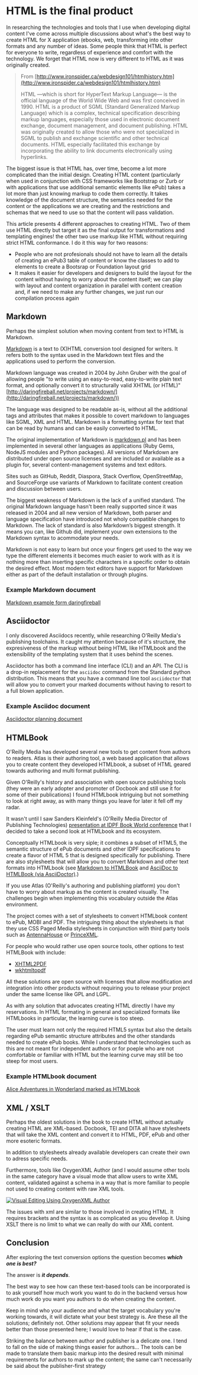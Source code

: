 # HTML is the final product

In researching the technologies and tools that I use when developing digital content I've come across multiple discussions about what's the best way to create HTML for X application (ebooks, web, transforming into other formats and any number of ideas. Some people think that HTML is perfect for everyone to write, regardless of experience and comfort with the technology.  We forget that HTML now is very different to HTML as it was originally created.

> From [http://www.ironspider.ca/webdesign101/htmlhistory.htm](http://www.ironspider.ca/webdesign101/htmlhistory.htm)
>
> HTML —which is short for HyperText Markup Language— is the official language of the World Wide Web and was first conceived in 1990. HTML is a product of SGML (Standard Generalized Markup Language) which is a complex, technical specification describing markup languages, especially those used in electronic document exchange, document management, and document publishing. HTML was originally created to allow those who were not specialized in SGML to publish and exchange scientific and other technical documents. HTML especially facilitated this exchange by incorporating the ability to link documents electronically using hyperlinks.

The biggest issue is that HTML has, over time, become a lot more complicated than the initial design. Creating HTML content (particularly when used in conjunction with CSS frameworks like Bootstrap or Zurb or with applications that use additional semantic elements like ePub) takes a lot more than just knowing markup to code them correctly. It takes knowledge of the document structure, the semantics needed for the content or the applications we are creating and the restrictions and schemas that we need to use so that the content will pass validation.

This article presents 4 different approaches to creating HTML. Two of them use HTML directly but target it as the final output for transformations and templating engines! the other two use markup like HTML without requiring strict HTML conformance. I do it this way for two reasons:

+ People who are not profesionals should not have to learn all the details of creating an ePub3 table of content or know the classes to add to elements to create a Bootsrap or Foundation layout grid
+ It makes it easier for developers and designers to build the layout for the content without having to worry about the content itself; we can play with layout and content organization in parallel with content creation and, if we need to make any further changes, we just run our compilation process again

## Markdown

Perhaps the simplest solution when moving content from text to HTML is Markdown.

[Markdown](http://daringfireball.net/projects/markdown/) is a text to (X)HTML conversion tool designed for writers. It refers both to the syntax used in the Markdown text files and the applications used to perform the conversion.

Markdown language was created in 2004 by John Gruber with the goal of allowing people "to write using an easy-to-read, easy-to-write plain text format, and optionally convert it to structurally valid XHTML (or HTML)" [http://daringfireball.net/projects/markdown/](http://daringfireball.net/projects/markdown/))

The language was designed to be readable as-is, without all the additional tags and attributes that makes it possible to covert markdown to languages like SGML, XML and HTML. Markdown is a formatting syntax for text that can be read by humans and can be easily converted to HTML.

The original implementation of Markdown is [markdown.pl](http://search.cpan.org/~sekimura/Text-Markdown-Discount-0.11/xt/MarkdownXS.pl) and has been implemented in several other languages as applications (Ruby Gems, NodeJS modules and Python packages). All versions of Markdown are distributed under open source licenses and are included or available as a plugin for, several content-management systems and text editors.

Sites such as GitHub, Reddit, Diaspora, Stack Overflow, OpenStreetMap, and SourceForge use variants of Markdown to facilitate content creation and discussion between users.

The biggest weakness of Markdown is the lack of a unified standard. The original Markdown language hasn't been really supported since it was released in 2004 and all new version of Markdown, both parser and language specification have introduced not wholy compatible changes to Markdown.  The lack of standard is also Markdown’s biggest strength. It means you can, like Github did, implement  your own extensions to the Markdown syntax to acommodate your needs.

Markdown is not easy to learn but once your fingers get used to the way we type the different elements it becomes much easier to work with as it is nothing more than inserting specific characters in a specific order to obtain the desired effect. Most modern text editors have support for Markdown either as part of the default installation or through plugins.

### Example Markdown document

[Markdown example form daringfireball](http://daringfireball.net/projects/markdown/index.text)

## Asciidoctor

I only discovered Asciidocs recently, while researching O'Reilly Media's publishing toolchains. It caught my attention because of it's structure, the expresiveness of the markup without being HTML like HTMLbook and the extensibility of the templating system that it uses behind the scenes.

Asciidoctor has both a command line interface (CLI) and an API. The CLI is a drop-in replacement for the <code>asciidoc</code> command from the Standard python distribution. This means that you have a command line tool <code>asciidoctor</code> that will allow you to convert your marked documents without having to resort to a full blown application.


### Example Asciidoc document

[Asciidoctor planning document](https://raw.githubusercontent.com/asciidoctor/asciidoctor-documentation/master/infrastructure-goals-planning.adoc)

## HTMLBook

O'Reilly Media has developed several new tools to get content from authors to readers. Atlas is their authoring tool, a web based application that allows you to create content they developed HTMLbook, a subset of HTML geared towards authoring and multi format publishing.

Given O'Reilly's history and association with open source publishing tools (they were an early adopter and promoter of Docbook and still use it for some of their publications) I found HTMLbook intriguing but not something to look at right away, as with many things you leave for later it fell off my radar.

It wasn't until I saw Sanders Kleinfeld's (O'Reilly Media Director of Publishing Technologies)  [presentation at IDPF Book World conference](http://www.slideshare.net/sanderskleinfeld/open-source-forpubsslideshare) that I decided to take a second look at HTMLbook and its ecosystem.

Conceptually HTMLbook is very siple; it combines a subset of HTML5, the semantic structure of ePub documents and other IDPF specifications to create a flavor of HTML 5 that is designed specifically for publishing. There are also stylesheets that will allow you to convert Markdown and other text formats into HTMLbook (see [Markdown to HTMLBook](https://github.com/oreillymedia/htmlbook.js) and  [AsciiDoc to HTMLBook (via AsciiDoctor)](https://github.com/oreillymedia/asciidoctor-htmlbook/).)

If you use Atlas (O'Reilly's authoring and publishing platform) you don't have to worry about markup as the content is created visually. The challenges begin when implementing this vocabulary outside the Atlas environment.

The project comes with a set of stylesheets to convert HTMLbook content to ePub, MOBI and PDF. The intriguing thing about the stylesheets is that they use CSS Paged Media stylesheets in conjunction with third party tools such as  [AntennaHouse](http://www.antennahouse.com) or [PrinceXML](http://www.princexml.com/).

For people who would rather use open source tools, other options to test HTMLBook with include:

+ [XHTML2PDF](http://www.xhtml2pdf.com/)
+ [wkhtmltopdf](http://wkhtmltopdf.org/)

All these solutions are open source with licenses that allow modification and integration into other products without requiring you to release your project under the same license like GPL and LGPL.

As with any solution that advocates creating HTML directly I have my reservations. In HTML formating in general and specialized formats like HTMLbooks in particular, the learning curve is too steep.

The user must learn not only the required HTML5 syntax but also the details regarding ePub semantic structure attributes and the other standards needed to create ePub books. While I understand that technologies such as this are not meant for independent authors or for poeple who are not comfortable or familiar with HTML but the learning curve may still be too steep for most users.

### Example HTMLbook document

[Alice Adventures in Wonderland marked as HTMLbook](https://github.com/oreillymedia/HTMLBook/blob/master/samples/alices_adventures_in_wonderland.html)

## XML / XSLT

Perhaps the oldest solutions in the book to create HTML without actually creating HTML are XML-based. Docbook, TEI and DITA all have stylesheets that will take the XML content and convert it to HTML, PDF, ePub and other more esoteric formats.

In addition to stylesheets already available developers can create their own to adress specific needs.

Furthermore, tools like OxygenXML Author (and I would assume other tools in the same category have a visual mode that allow users to write XML content, validated against a schema in a way that is more familiar to people not used to creating content with raw XML tools.

<a href="images/visual-editing-mode-small.png"><img src="images/visual-editing-mode-small.png" alt="Visual Editing Using OxygenXML Author"/></a>

The issues with xml are similar to those involved in creating HTML. It requires brackets and the syntax is as complicated as you develop it. Using XSLT there is no limit to what we can really do with our XML content.

## Conclusion

After exploring the text conversion options the question becomes ***which one is best?***

The answer is ***it depends***.

The best way to see how can these text-based tools can be incorporated is to ask yourself how much work you want to do in the backend versus how much work do you want you authors to do when creating the content.

Keep in mind who your audience and what the target vocabulary you're working towards, it will dictate what your best strategy is. Are these all the solutions; definitely not.  Other solutions may appear that fit your needs better than those presented here; I would love to hear if that is the case.

Striking the balance between author and publisher is a delicate one. I tend to fall on the side of making things easier for authors... The tools can be made to translate them basic markup into the desired result with minimal requirements for authors to mark up the content; the same can't necessarily be said about the publisher-first strategy

